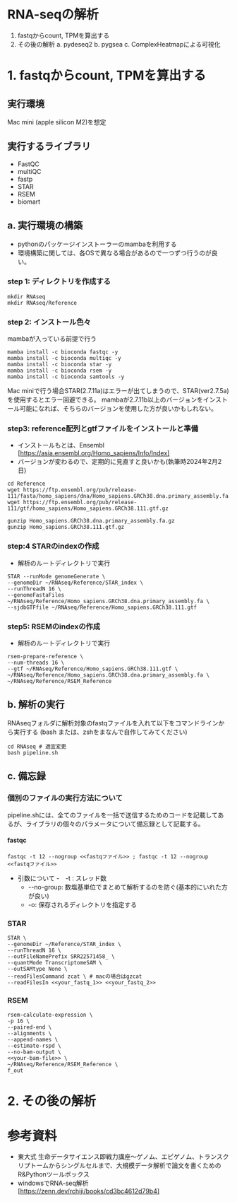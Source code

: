 # RNA-seqの解析

1. fastqからcount, TPMを算出する
2. その後の解析
  a. pydeseq2
  b. pygsea
  c. ComplexHeatmapによる可視化

# 1. fastqからcount, TPMを算出する
## 実行環境
Mac mini (apple silicon M2)を想定

## 実行するライブラリ
- FastQC
- multiQC
- fastp
- STAR
- RSEM
- biomart

## a. 実行環境の構築
- pythonのパッケージインストーラーのmambaを利用する
- 環境構築に関しては、各OSで異なる場合があるので一つずつ行うのが良い。

### step 1: ディレクトリを作成する
```
mkdir RNAseq
mkdir RNAseq/Reference
```

### step 2: インストール色々
mambaが入っている前提で行う
```
mamba install -c bioconda fastqc -y
mamba install -c bioconda multiqc -y
mamba install -c bioconda star -y
mamba install -c bioconda rsem -y
mamba install -c bioconda samtools -y
```

Mac miniで行う場合STAR(2.7.11a)はエラーが出てしまうので、STAR(ver2.7.5a)を使用するとエラー回避できる。
mambaが2.7.11b以上のバージョンをインストール可能になれば、そちらのバージョンを使用した方が良いかもしれない。

### step3: reference配列とgtfファイルをインストールと準備
- インストールもとは、Ensembl [https://asia.ensembl.org/Homo_sapiens/Info/Index] 
- バージョンが変わるので、定期的に見直すと良いかも(執筆時2024年2月2日)
```
cd Reference
wget https://ftp.ensembl.org/pub/release-111/fasta/homo_sapiens/dna/Homo_sapiens.GRCh38.dna.primary_assembly.fa.gz
wget https://ftp.ensembl.org/pub/release-111/gtf/homo_sapiens/Homo_sapiens.GRCh38.111.gtf.gz

gunzip Homo_sapiens.GRCh38.dna.primary_assembly.fa.gz
gunzip Homo_sapiens.GRCh38.111.gtf.gz
```

### step:4 STARのindexの作成
- 解析のルートディレクトリで実行
```
STAR --runMode genomeGenerate \
--genomeDir ~/RNAseq/Reference/STAR_index \
--runThreadN 16 \
--genomeFastaFiles ~/RNAseq/Reference/Homo_sapiens.GRCh38.dna.primary_assembly.fa \
--sjdbGTFfile ~/RNAseq/Reference/Homo_sapiens.GRCh38.111.gtf
```

### step5: RSEMのindexの作成
- 解析のルートディレクトリで実行
```
rsem-prepare-reference \
--num-threads 16 \
--gtf ~/RNAseq/Reference/Homo_sapiens.GRCh38.111.gtf \
~/RNAseq/Reference/Homo_sapiens.GRCh38.dna.primary_assembly.fa \
~/RNAseq/Reference/RSEM_Reference
```

## b. 解析の実行
RNAseqフォルダに解析対象のfastqファイルを入れて以下をコマンドラインから実行する
(bash または、zshをまなんで自作してみてください)
```
cd RNAseq # 適宜変更
bash pipeline.sh
```


## c. 備忘録

### 個別のファイルの実行方法について
pipeline.shには、全てのファイルを一括で送信するためのコードを記載してあるが、ライブラリの個々のパラメータについて備忘録として記載する。

#### fastqc
```
fastqc -t 12 --nogroup <<fastqファイル>> ; fastqc -t 12 --nogroup <<fastqファイル>>
```
- 引数について
  -　-t : スレッド数
  -  --no-group: 数塩基単位でまとめて解析するのを防ぐ(基本的にいれた方が良い)
  -  -o: 保存されるディレクトリを指定する   

### STAR
```
STAR \
--genomeDir ~/Reference/STAR_index \
--runThreadN 16 \
--outFileNamePrefix SRR22571458_ \
--quantMode TranscriptomeSAM \
--outSAMtype None \
--readFilesCommand zcat \ # macの場合はgzcat
--readFilesIn <<your_fastq_1>> <<your_fastq_2>>
```


### RSEM
```
rsem-calculate-expression \
-p 16 \
--paired-end \
--alignments \
--append-names \
--estimate-rspd \
--no-bam-output \
<<your-bam-file>> \
~/RNAseq/Reference/RSEM_Reference \
f_out
```

# 2. その後の解析



# 参考資料
- 東大式 生命データサイエンス即戦力講座〜ゲノム、エピゲノム、トランスクリプトームからシングルセルまで、大規模データ解析で論文を書くためのR&Pythonツールボックス
- windowsでRNA-seq解析 [https://zenn.dev/rchiji/books/cd3bc4612d79b4]

